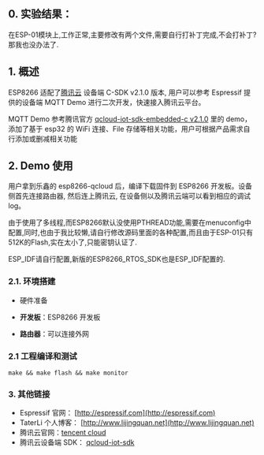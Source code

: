 ## 0. 实验结果：

在ESP-01模块上,工作正常,主要修改有两个文件,需要自行打补丁完成,不会打补丁?那我也没办法了.

## 1. 概述

ESP8266 适配了[腾讯云](https://cloud.tencent.com) 设备端 C-SDK v2.1.0 版本, 用户可以参考 Espressif 提供的设备端 MQTT Demo 进行二次开发，快速接入腾讯云平台。

MQTT Demo 参考腾讯官方 [qcloud-iot-sdk-embedded-c v2.1.0](https://github.com/tencentyun/qcloud-iot-sdk-embedded-c) 里的 demo，添加了基于 esp32 的 WiFi 连接、File 存储等相关功能，用户可根据产品需求自行添加或删减相关功能

## 2. Demo 使用

用户拿到乐鑫的 esp8266-qcloud 后，编译下载固件到 ESP8266 开发板。设备侧首先连接路由器, 然后连上腾讯云, 在设备侧以及腾讯云端可以看到相应的调试 log。

由于使用了多线程,而ESP8266默认没使用PTHREAD功能,需要在menuconfig中配置,同时,也由于我比较懒,请自行修改源码里面的各种配置,而且由于ESP-01只有512K的Flash,实在太小了,只能密钥认证了.

ESP_IDF请自行配置,新版的ESP8266_RTOS_SDK也是ESP_IDF配置的.

### 2.1. 环境搭建

* 硬件准备

*  **开发板**：ESP8266 开发板
*  **路由器**：可以连接外网

### 2.1 工程编译和测试

```
make && make flash && make monitor

```

### 3. 其他链接

* Espressif 官网： [http://espressif.com](http://espressif.com)
* TaterLi 个人博客： [http://www.lijingquan.net](http://www.lijingquan.net)
* 腾讯云官网：[tencent cloud](https://cloud.tencent.com)
* 腾讯云设备端 SDK： [qcloud-iot-sdk](https://github.com/tencentyun/qcloud-iot-sdk-embedded-c)


